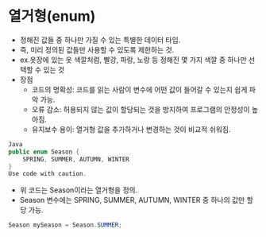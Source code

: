 # 열거형(enum)
- 정해진 값들 중 하나만 가질 수 있는 특별한 데이터 타입.
- 즉, 미리 정의된 값들만 사용할 수 있도록 제한하는 것.
- ex.옷장에 있는 옷 색깔처럼, 빨강, 파랑, 노랑 등 정해진 몇 가지 색깔 중 하나만 선택할 수 있는 것
- 장점
  - 코드의 명확성: 코드를 읽는 사람이 변수에 어떤 값이 들어갈 수 있는지 쉽게 파악 가능.
  - 오류 감소: 허용되지 않는 값이 할당되는 것을 방지하여 프로그램의 안정성이 높아짐.
  - 유지보수 용이: 열거형 값을 추가하거나 변경하는 것이 비교적 쉬워짐.

```java
Java
public enum Season {
    SPRING, SUMMER, AUTUMN, WINTER
}
Use code with caution.
```
- 위 코드는 Season이라는 열거형을 정의.
- Season 변수에는 SPRING, SUMMER, AUTUMN, WINTER 중 하나의 값만 할당 가능.

```java
Season mySeason = Season.SUMMER;
```

